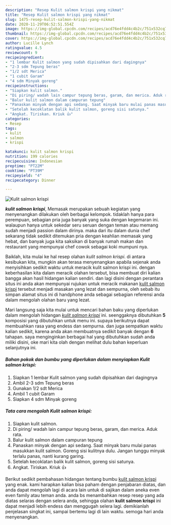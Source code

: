 ```yaml
---
description: "Resep Kulit salmon krispi yang nikmat"
title: "Resep Kulit salmon krispi yang nikmat"
slug: 1475-resep-kulit-salmon-krispi-yang-nikmat
date: 2020-11-29T06:52:51.554Z
image: https://img-global.cpcdn.com/recipes/acd76e4fdd4c4b2c/751x532cq70/kulit-salmon-krispi-foto-resep-utama.jpg
thumbnail: https://img-global.cpcdn.com/recipes/acd76e4fdd4c4b2c/751x532cq70/kulit-salmon-krispi-foto-resep-utama.jpg
cover: https://img-global.cpcdn.com/recipes/acd76e4fdd4c4b2c/751x532cq70/kulit-salmon-krispi-foto-resep-utama.jpg
author: Lucille Lynch
ratingvalue: 4.5
reviewcount: 9
recipeingredient:
- "1 lembar Kulit salmon yang sudah dipisahkan dari dagingnya"
- "2-3 sdm Tepung beras"
- "1/2 sdt Merica"
- "1 cubit Garam"
- "4 sdm Minyak goreng"
recipeinstructions:
- "Siapkan kulit salmon."
- "Di piring/ wadah lain campur tepung beras, garam, dan merica. Aduk rata."
- "Balur kulit salmon dalam campuran tepung"
- "Panaskan minyak dengan api sedang. Saat minyak baru mulai panas masukkan kulit salmon. Goreng sisi kulitnya dulu. Jangan tunggu minyak terlalu panas, nanti kurang garing."
- "Setelah kecoklatan balik kulit salmon, goreng sisi satunya."
- "Angkat. Tiriskan. Kriuk 👍"
categories:
- Resep
tags:
- kulit
- salmon
- krispi

katakunci: kulit salmon krispi 
nutrition: 199 calories
recipecuisine: Indonesian
preptime: "PT22M"
cooktime: "PT39M"
recipeyield: "4"
recipecategory: Dinner

---
```



![Kulit salmon krispi](https://img-global.cpcdn.com/recipes/acd76e4fdd4c4b2c/751x532cq70/kulit-salmon-krispi-foto-resep-utama.jpg)

<b><i>kulit salmon krispi</i></b>, Memasak merupakan sebuah kegiatan yang menyenangkan dilakukan oleh berbagai kelompok. tidaklah hanya para perempuan, sebagian pria juga banyak yang suka dengan kegemaran ini. walaupun hanya untuk sekedar seru seruan dengan teman atau memang sudah menjadi passion dalam dirinya. maka dari itu dalam dunia chef sekarang tidak sedikit ditemukan pria dengan keahlian memasak yang hebat, dan banyak juga kita saksikan di banyak rumah makan dan restaurant yang mempunyai chef cowok sebagai koki mumpuni nya.

Baiklah, kita mulai ke hal resep olahan <i>kulit salmon krispi</i>. di antara kesibukan kita, mungkin akan terasa menyenangkan apabila sejenak anda menyisihkan sedikit waktu untuk meracik kulit salmon krispi ini. dengan keberhasilan kita dalam meracik olahan tersebut, bisa membuat diri kalian bangga akan hasil hidangan kalian sendiri. dan lagi disini dengan perantara situs ini anda akan mempunyai rujukan untuk meracik makanan <u>kulit salmon krispi</u> tersebut menjadi masakan yang lezat dan sempurna, oleh sebab itu simpan alamat situs ini di handphone anda sebagai sebagian referensi anda dalam mengolah olahan baru yang lezat.




Mari langsung saja kita mulai untuk mencari bahan baku yang diperlukan dalam mengolah hidangan <u><i>kulit salmon krispi</i></u> ini. seenggaknya dibutuhkan <b>5</b> komposisi yang dibutuhkan untuk menu ini. supaya berikutnya dapat membuahkan rasa yang endess dan sempurna. dan juga sempatkan waktu kalian sedikit, karena anda akan membuatnya sedikit banyak dengan <b>6</b> tahapan. saya menginginkan berbagai hal yang dibutuhkan sudah anda miliki disini, oke mari kita olah dengan melihat dulu bahan keperluan selanjutnya ini.

<!--inarticleads1-->

##### Bahan pokok dan bumbu yang diperlukan dalam menyiapkan Kulit salmon krispi:

1. Siapkan 1 lembar Kulit salmon yang sudah dipisahkan dari dagingnya
1. Ambil 2-3 sdm Tepung beras
1. Gunakan 1/2 sdt Merica
1. Ambil 1 cubit Garam
1. Siapkan 4 sdm Minyak goreng




<!--inarticleads2-->

##### Tata cara mengolah Kulit salmon krispi:

1. Siapkan kulit salmon.
1. Di piring/ wadah lain campur tepung beras, garam, dan merica. Aduk rata.
1. Balur kulit salmon dalam campuran tepung
1. Panaskan minyak dengan api sedang. Saat minyak baru mulai panas masukkan kulit salmon. Goreng sisi kulitnya dulu. Jangan tunggu minyak terlalu panas, nanti kurang garing.
1. Setelah kecoklatan balik kulit salmon, goreng sisi satunya.
1. Angkat. Tiriskan. Kriuk 👍




Berikut sedikit pembahasan hidangan tentang bumbu <u>kulit salmon krispi</u> yang enak. kami harapkan kalian bisa paham dengan penjabaran diatas, dan anda dapat mengolah lagi di acara lain untuk di sajikan dalam aneka even even family atau teman anda. anda bs menambahkan resep resep yang ada diatas selaras dengan selera anda, sehingga olahan <b>kulit salmon krispi</b> ini dapat menjadi lebih endess dan menggugah selera lagi. demikianlah penjelasan singkat ini, sampai bertemu lagi di lain waktu. semoga hari anda menyenangkan.

